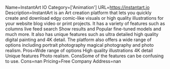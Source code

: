 Name=InstantArt IO
Category=['Animation']
URL=https://instantart.io
Description=InstantArt is an Art creation platform that lets you quickly create and download edgy comic-like visuals or high quality illustrations for your website blog video or print projects. It has a variety of features such as columns live feed search Show results and Popular fine-tuned models and much more. It also has unique features such as ultra detailed high quality digital painting and 4K detail. The platform also offers a wide range of options including portrait photography magical photography and photo realism.
Pros=Wide range of options High quality illustrations 4K detail Unique features Photo realism. ConsSome of the features can be confusing to use.
Cons=nan
Pricing=Free
Company Address=nan
